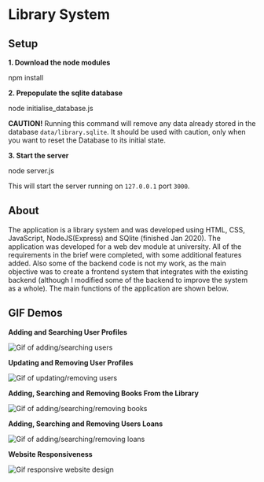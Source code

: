 # Library System

## Setup

**1. Download the node modules**

npm install

**2. Prepopulate the sqlite database**

node initialise_database.js

**CAUTION!** Running this command will remove any data already stored in the database `data/library.sqlite`. It should be used with caution, only when you want to reset the Database to its initial state.

**3. Start the server**

node server.js

This will start the server running on `127.0.0.1` port `3000`.

## About

The application is a library system and was developed using HTML, CSS, JavaScript, NodeJS(Express) and SQlite (finished Jan 2020). The application was developed for a web dev module at university. All of the requirements in the brief were completed, with some additional features added. Also some of the backend code is not my work, as the main objective was to create a frontend system that integrates with the existing backend (although I modified some of the backend to improve the system as a whole). The main functions of the application are shown below.

## GIF Demos

**Adding and Searching User Profiles**

![Gif of adding/searching users](Gif1.gif)

**Updating and Removing User Profiles**

![Gif of updating/removing users](Gif2.gif)

**Adding, Searching and Removing Books From the Library**

![Gif of adding/searching/removing books](Gif3.gif)

**Adding, Searching and Removing Users Loans**

![Gif of adding/searching/removing loans](Gif4.gif)

**Website Responsiveness**

![Gif responsive website design](Gif5.gif)

